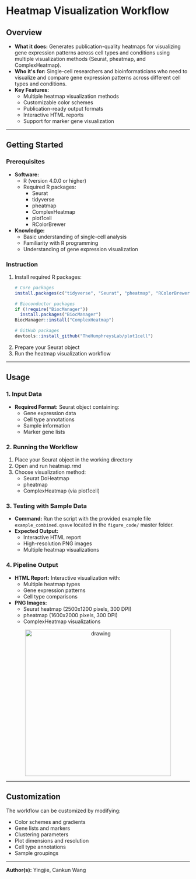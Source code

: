 # Heatmap Visualization Workflow

## Overview

- **What it does:** Generates publication-quality heatmaps for visualizing gene expression patterns across cell types and conditions using multiple visualization methods (Seurat, pheatmap, and ComplexHeatmap).
- **Who it's for:** Single-cell researchers and bioinformaticians who need to visualize and compare gene expression patterns across different cell types and conditions.
- **Key Features:**
  - Multiple heatmap visualization methods
  - Customizable color schemes
  - Publication-ready output formats
  - Interactive HTML reports
  - Support for marker gene visualization

---

## Getting Started

### Prerequisites

- **Software:** 
  - R (version 4.0.0 or higher)
  - Required R packages: 
    - Seurat
    - tidyverse
    - pheatmap
    - ComplexHeatmap
    - plot1cell
    - RColorBrewer
- **Knowledge:** 
  - Basic understanding of single-cell analysis
  - Familiarity with R programming
  - Understanding of gene expression visualization

### Instruction

1. Install required R packages:
   ```R
   # Core packages
   install.packages(c("tidyverse", "Seurat", "pheatmap", "RColorBrewer"))
   
   # Bioconductor packages
   if (!require("BiocManager"))
     install.packages("BiocManager")
   BiocManager::install("ComplexHeatmap")
   
   # GitHub packages
   devtools::install_github("TheHumphreysLab/plot1cell")
   ```
2. Prepare your Seurat object
3. Run the heatmap visualization workflow

---

## Usage

### 1. Input Data

- **Required Format:** Seurat object containing:
  - Gene expression data
  - Cell type annotations
  - Sample information
  - Marker gene lists

### 2. Running the Workflow

1. Place your Seurat object in the working directory
2. Open and run heatmap.rmd
3. Choose visualization method:
   - Seurat DoHeatmap
   - pheatmap
   - ComplexHeatmap (via plot1cell)

### 3. Testing with Sample Data

- **Command:** Run the script with the provided example file `example_combined.qsave` located in the `figure_code/` master folder.
- **Expected Output:** 
  - Interactive HTML report
  - High-resolution PNG images
  - Multiple heatmap visualizations

### 4. Pipeline Output

- **HTML Report:** Interactive visualization with:
  - Multiple heatmap types
  - Gene expression patterns
  - Cell type comparisons
- **PNG Images:**
  - Seurat heatmap (2500x1200 pixels, 300 DPI)
  - pheatmap (1600x2000 pixels, 300 DPI)
  - ComplexHeatmap visualizations

<p align="center">
<img src="pheatmap.png" alt="drawing" height="400"/>
</p>

---

## Customization

The workflow can be customized by modifying:
- Color schemes and gradients
- Gene lists and markers
- Clustering parameters
- Plot dimensions and resolution
- Cell type annotations
- Sample groupings

---

**Author(s):** Yingjie, Cankun Wang
